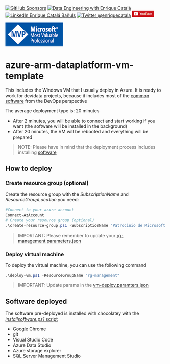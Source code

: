 <div>
    <a href="https://github.com/sponsors/enriquecatala"><img src="https://img.shields.io/badge/GitHub_Sponsors--_.svg?style=flat-square&logo=github&logoColor=EA4AAA" alt="GitHub Sponsors"></a>
    <a href="https://enriquecatala.com"><img src="https://img.shields.io/website?down_color=red&down_message=down&label=enriquecatala.com&up_color=46C018&url=https%3A%2F%2Fenriquecatala.com&style=flat-square" alt="Data Engineering with Enrique Catalá"></a>
    <a href="https://www.linkedin.com/in/enriquecatala"><img src="https://img.shields.io/badge/LinkedIn--_.svg?style=flat-square&logo=linkedin" alt="LinkedIn Enrique Catalá Bañuls"></a>
    <a href="https://twitter.com/enriquecatala"><img src="https://img.shields.io/twitter/follow/enriquecatala?color=blue&label=twitter&style=flat-square" alt="Twitter @enriquecatala"></a>
    <a href="https://youtube.com/enriquecatala"><img src="https://raw.githubusercontent.com/enriquecatala/enriquecatala/master/img/youtube.png" alt="Data Engineering: Canal youtube de Enrique Catalá" height=20></a>
</div>

<a href="https://mvp.microsoft.com/es-es/PublicProfile/5000312?fullName=Enrique%20Catala"><img src="https://raw.githubusercontent.com/enriquecatala/enriquecatala/master/img/MVP_Logo_horizontal.png" alt="Microsoft DataPlatform MVP Enrique Catalá"></a>
# azure-arm-dataplatform-vm-template

This includes the Windows VM that I usually deploy in Azure. It is ready to work for dev/data projects, because it includes most of the [common software](#software-deployed) from the DevOps perspective

The average deployment type is: 20 minutes
- After 2 minutes, you will be able to connect and start working if you want (the software will be installed in the background)
- After 20 minutes, the VM will be rebooted and everything will be prepared



> NOTE: Please have in mind that the deployment process includes installing [software](#software-deployed)

## How to deploy

### Create resource group (optional)
Create the resource group with the _SubscriptionName_ and _ResourceGroupLocation_ you need:

```powershell
#Connect to your azure account
Connect-AzAccount
# Create your resource group (optional)
.\create-resource-group.ps1 -SubscriptionName "Patrocinio de Microsoft Azure" -ResourceGroupLocation "North Europe"
```
> IMPORTANT: Please remember to update your [rg-management.parameters.json](rg-management/rg-management.parameters.json)

### Deploy virtual machine

To deploy the virtual machine, you can use the following command
```powershell
.\deploy-vm.ps1 -ResourceGroupName "rg-management"
```

>IMPORTANT: Update params in the [vm-deploy.paramters.json](rg-management/vm-deploy.parameters.json)

## Software deployed

The software pre-deployed is installed with chocolatey with the [_installsoftware.ps1_ script](CustomScripts/installsoftware.ps1) 

- Google Chrome
- git
- Visual Studio Code
- Azure Data Studio
- Azure storage explorer
- SQL Server Management Studio

